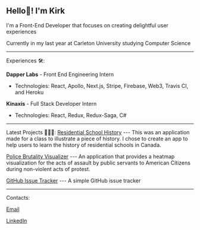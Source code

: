 ## Hello👋! I'm Kirk
I'm a Front-End Developer that focuses on creating delightful user experiences

Currently in my last year at Carleton University studying Computer Science

---
Experiences 🛠️:

**Dapper Labs** - Front End Engineering Intern
- Technologies: React, Apollo, Next.js, Stripe, Firebase, Web3, Travis CI, and Heroku

**Kinaxis** - Full Stack Developer Intern
- Technologies: React, Redux, Redux-Saga, C#


---
Latest Projects 👨🏻‍💻:
[Residential School History](https://rshistory.vercel.app/start) --- This was an application made for a class to illustrate a piece of history. I chose to create an app to help users to learn the history of residential schools in Canada.

[Police Brutality Visualizer](https://brutalityvisualizer.app/) --- An application that provides a heatmap visualization for the acts of assault by public servants to American Citizens during non-violent acts of protest.

[GitHub Issue Tracker](https://jkirkyuan.github.io/Issue-Tracker/#/) --- A simple GitHub issue tracker

---
Contacts:

[Email](mailto:yuanjt810@gmail.com)

[LinkedIn](https://www.linkedin.com/in/jiatianyuan/)

<!--
**JKirkYuan/JKirkYuan** is a ✨ _special_ ✨ repository because its `README.md` (this file) appears on your GitHub profile.

Here are some ideas to get you started:

- 🔭 I’m currently working on ...
- 🌱 I’m currently learning ...
- 👯 I’m looking to collaborate on ...
- 🤔 I’m looking for help with ...
- 💬 Ask me about ...
- 📫 How to reach me: ...
- 😄 Pronouns: ...
- ⚡ Fun fact: ...
-->
